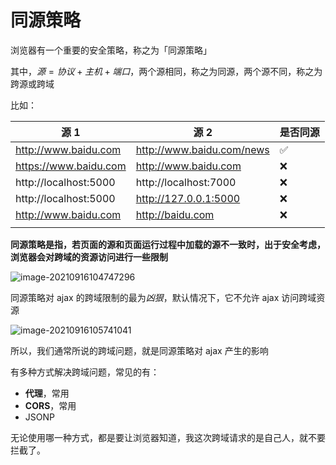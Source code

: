 # 同源策略

浏览器有一个重要的安全策略，称之为「同源策略」

其中，$源=协议+主机+端口$，两个源相同，称之为同源，两个源不同，称之为跨源或跨域

比如：

| 源 1                  | 源 2                      | 是否同源 |
| --------------------- | ------------------------- | -------- |
| http://www.baidu.com  | http://www.baidu.com/news | ✅       |
| https://www.baidu.com | http://www.baidu.com      | ❌       |
| http://localhost:5000 | http://localhost:7000     | ❌       |
| http://localhost:5000 | http://127.0.0.1:5000     | ❌       |
| http://www.baidu.com  | http://baidu.com          | ❌       |
|                       |                           |          |

**同源策略是指，若页面的源和页面运行过程中加载的源不一致时，出于安全考虑，浏览器会对跨域的资源访问进行一些限制**

![image-20210916104747296](https://qwq9527.gitee.io/resource/imgs/20210916104747.png)

同源策略对 ajax 的跨域限制的最为*凶狠*，默认情况下，它不允许 ajax 访问跨域资源

![image-20210916105741041](https://qwq9527.gitee.io/resource/imgs/20210916105741.png)

所以，我们通常所说的跨域问题，就是同源策略对 ajax 产生的影响

有多种方式解决跨域问题，常见的有：

- **代理**，常用
- **CORS**，常用
- JSONP

无论使用哪一种方式，都是要让浏览器知道，我这次跨域请求的是自己人，就不要拦截了。

